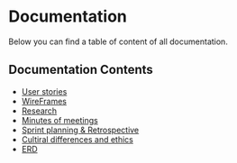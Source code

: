 # Documentation
Below you can find a table of content of all documentation.

## Documentation Contents
- [User stories](https://github.com/wocevv/Documentation/blob/main/UserStories.md)
- [WireFrames](https://github.com/wocevv/Documentation/blob/main/Wireframes.md)
- [Research](https://github.com/wocevv/Documentation/blob/main/Research.md)
- [Minutes of meetings](https://github.com/wocevv/Documentation/blob/main/MinutesOfMeetings.md)
- [Sprint planning & Retrospective](https://github.com/wocevv/Documentation/blob/main/Sprint/AllSprints.md)
- [Cultiral differences and ethics](https://github.com/wocevv/Documentation/blob/main/Ethics.md)
- [ERD]()
